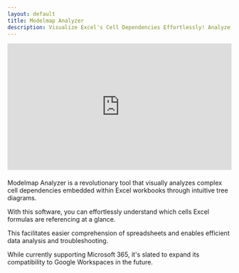 ```yaml
---
layout: default
title: Modelmap Analyzer
description: Visualize Excel's Cell Dependencies Effortlessly! Analyze Excel Spreadsheets with Ease using Modelmap Analyzer.
---
```


<div style="padding:56.25% 0 0 0;position:relative;margin-bottom:20px"><iframe src="https://player.vimeo.com/video/916960715?h=4ef4aa50fa&amp;badge=0&amp;autopause=0&amp;player_id=0&amp;app_id=58479&amp;autoplay=1&amp;loop=1&amp;title=0&amp;playsinline=1&amp;keyboard=0&amp;controls=0" frameborder="0" allow="autoplay; fullscreen; picture-in-picture" style="position:absolute;top:0;left:0;width:100%;height:100%;" title="Modelmap Analyzer Demo"></iframe></div><script src="https://player.vimeo.com/api/player.js"></script>

Modelmap Analyzer is a revolutionary tool that visually analyzes complex cell dependencies embedded within Excel workbooks through intuitive tree diagrams.

With this software, you can effortlessly understand which cells Excel formulas are referencing at a glance.

This facilitates easier comprehension of spreadsheets and enables efficient data analysis and troubleshooting.

While currently supporting Microsoft 365, it's slated to expand its compatibility to Google Workspaces in the future.

